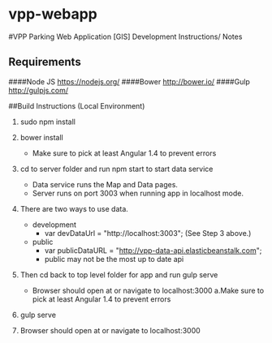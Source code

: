 # vpp-webapp
#VPP Parking Web Application [GIS]
Development Instructions/ Notes
## Requirements
####Node JS https://nodejs.org/
####Bower http://bower.io/
####Gulp http://gulpjs.com/

##Build Instructions (Local Environment)

1. sudo npm install

2. bower install
    - Make sure to pick at least Angular 1.4 to prevent errors

3. cd to server folder and run npm start to start data service
    - Data service runs the Map and Data pages.  
    - Server runs on port 3003 when running app in localhost mode.

4. There are two ways to use data.
    - development
        - var devDataUrl = "http://localhost:3003"; (See Step 3 above.)
    - public
        - var publicDataURL = "http://vpp-data-api.elasticbeanstalk.com";
        - public may not be the most up to date api 
5. Then cd back to top level folder for app and run gulp serve
    - Browser should open at or navigate to localhost:3000
  a.Make sure to pick at least Angular 1.4 to prevent errors

6. gulp serve
7. Browser should open at or navigate to localhost:3000